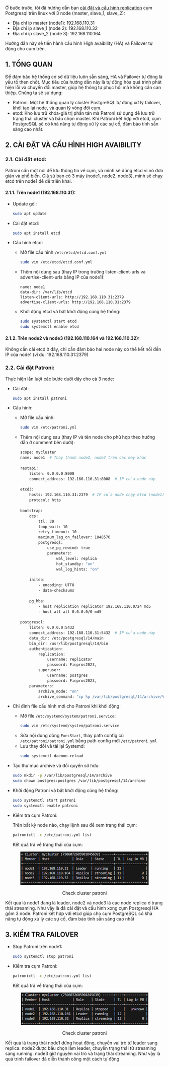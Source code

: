 Ở bước trước, tôi đã hướng dẫn bạn [cài đặt và cấu hình replication](../install%20and%20replication/linux.md) cụm Postgresql trên linux với 3 node (master, slave_1, slave_2):
  + Địa chỉ ip master (node1): 192.168.110.31
  + Địa chỉ ip slave_1 (node 2): 192.168.110.32
  + Địa chỉ ip slave_2 (node 3): 192.168.110.164

Hướng dẫn này sẽ tiến hành cấu hình High avaibility (HA) và Failover tự động cho cụm trên.
## 1. TỔNG QUAN
Để đảm bảo hệ thống cơ sở dữ liệu luôn sẵn sàng, HA và Failover tự động là yếu tố then chốt. 
Mục tiêu của hướng dẫn này là tự động hóa quá trình phát hiện lỗi và chuyển đổi master, giúp hệ thống tự phục hồi mà không cần can thiệp. Chúng ta sẽ sử dụng:

- Patroni: Một hệ thống quản lý cluster PostgreSQL tự động xử lý failover, khởi tạo lại node, và quản lý vòng đời cụm.
- etcd: Kho lưu trữ khóa-giá trị phân tán mà Patroni sử dụng để lưu trữ trạng thái cluster và bầu chọn master.
Khi Patroni kết hợp với etcd, cụm PostgreSQL sẽ có khả năng tự động xử lý các sự cố, đảm bảo tính sẵn sàng cao nhất.

## 2. CÀI ĐẶT VÀ CẤU HÌNH HIGH AVAIBILITY
### 2.1. Cài đặt etcd:
Patroni cần một nơi để lưu thông tin về cụm, và mình sẽ dùng etcd vì nó đơn giản và phổ biến. Giả sử bạn có 3 máy (node1, node2, node3), mình sẽ chạy etcd trên node1 để dễ triển khai.
#### 2.1.1. Trên node1 (192.168.110.31):
- Update gói: 
    ```bash
    sudo apt update
    ```

- Cài đặt etcd: 
    ```bash
    sudo apt install etcd
    ```

- Cấu hình etcd:
    + Mở file cấu hình `/etc/etcd/etcd.conf.yml`
        ```bash
        sudo vim /etc/etcd/etcd.conf.yml
        ```
    + Thêm nội dung sau (thay IP trong trường listen-client-urls và advertise-client-urls bằng IP của node1):
        ```text
        name: node1
        data-dir: /var/lib/etcd
        listen-client-urls: http://192.168.110.31:2379
        advertise-client-urls: http://192.168.110.31:2379
        ```
    + Khởi động etcd và bật khởi động cùng hệ thống:
        ```bash
        sudo systemctl start etcd
        sudo systemctl enable etcd
        ```
#### 2.1.2. Trên node2 và node3 (192.168.110.164 và 192.168.110.32):
Không cần cài etcd ở đây, chỉ cần đảm bảo hai node này có thể kết nối đến IP của node1 (ví dụ: 192.168.110.31:2379)

### 2.2. Cài đặt Patroni:
Thực hiện lần lượt các bước dưới dây cho cả 3 node:
- Cài đặt:
    ```bash
    sudo apt install patroni
    ```
- Cấu hình:
    + Mở file cấu hình:
        ```bash
        sudo vim /etc/patroni.yml
        ```
    + Thêm nội dung sau (thay IP và tên node cho phù hợp theo hướng dẫn ở comment bên dưới):
        ```bash
        scope: mycluster
        name: node1  # Thay thành node2, node3 trên các máy khác

        restapi:
            listen: 0.0.0.0:8008
            connect_address: 192.168.110.31:8008  # IP của node này

        etcd3:
            hosts: 192.168.110.31:2379  # IP của node chạy etcd (node1)
            protocol: http

        bootstrap:
            dcs:
                ttl: 30
                loop_wait: 10
                retry_timeout: 10
                maximum_lag_on_failover: 1048576
                postgresql:
                    use_pg_rewind: true
                    parameters:
                        wal_level: replica
                        hot_standby: "on"
                        wal_log_hints: "on"

            initdb:
                - encoding: UTF8
                - data-checksums

            pg_hba:
                - host replication replicator 192.168.110.0/24 md5
                - host all all 0.0.0.0/0 md5

        postgresql:
            listen: 0.0.0.0:5432
            connect_address: 192.168.110.31:5432  # IP của node này
            data_dir: /etc/postgresql/14/main
            bin_dir: /usr/lib/postgresql/14/bin
            authentication:
                replication:
                    username: replicator
                    password: Finpros2023,
                superuser:
                    username: postgres
                    password: Finpros2023,
            parameters:
                archive_mode: "on"
                archive_command: "cp %p /var/lib/postgresql/14/archive/%f"
        ```
- Chỉ đinh file cấu hình mới cho Patroni khi khởi động:
    + Mở file `/etc/systemd/system/patroni.service`:
        ```bash
        sudo vim /etc/systemd/system/patroni.service
        ```
    + Sửa nội dung dòng `ExecStart`, thay path config cũ `/etc/patroni/patroni.yml` bằng path config mới `/etc/patroni.yml` 
    + Lưu thay đổi và tải lại Systemd:
        ```bash
        sudo systemctl daemon-reload
        ```
- Tạo thư mục archive và đổi quyền sở hữu:
    ```bash
    sudo mkdir -p /var/lib/postgresql/14/archive
    sudo chown postgres:postgres /var/lib/postgresql/14/archive
    ```
- Khởi động Patroni và bật khởi động cùng hệ thống:
    ```bash
    sudo systemctl start patroni
    sudo systemctl enable patroni
    ```
- Kiểm tra cụm Patroni:

    Trên bất kỳ node nào, chạy lệnh sau để xem trạng thái cụm:
            
    ```bash
    patronictl -c /etc/patroni.yml list
    ```
    Kết quả trả về trạng thái của cụm:

<div align="center">
    <img src="../imgs/check_cluster_patroni.png" alt="check_cluster_patroni"></img>
    <p>Check cluster patroni</p>
</div>
Kết quả là node1 đang là leader, node2 và node3 là các node replica ở trạng thái streaming. Như vậy là đã cài đặt và cấu hình xong cụm Postgresql HA gồm 3 node. Patroni kết hợp với etcd giúp cho cụm PostgreSQL có khả năng tự động xử lý các sự cố, đảm bảo tính sẵn sàng cao nhất

## 3. KIỂM TRA FAILOVER
- Stop Patroni trên node1:
    ```bash
    sudo systemctl stop patroni
    ```
- Kiểm tra cụm Patroni:
    ```bash
    patronictl -c /etc/patroni.yml list
    ```
    Kết quả trả về trạng thái của cụm:

<div align="center">
    <img src="../imgs/check_cluster_patroni_failover.png" alt="check_cluster_patroni"></img>
    <p>Check cluster patroni</p>
</div>
Kết quả là trạng thái node1 dừng hoạt động, chuyển vai trò từ leader sang replica. node2 được bầu chọn làm leader, chuyển trạng thái từ streaming sang running. node3 giữ nguyên vai trò và trạng thái streaming. Như vậy là quá trình failover đã diễn thành công một cách tự động.
